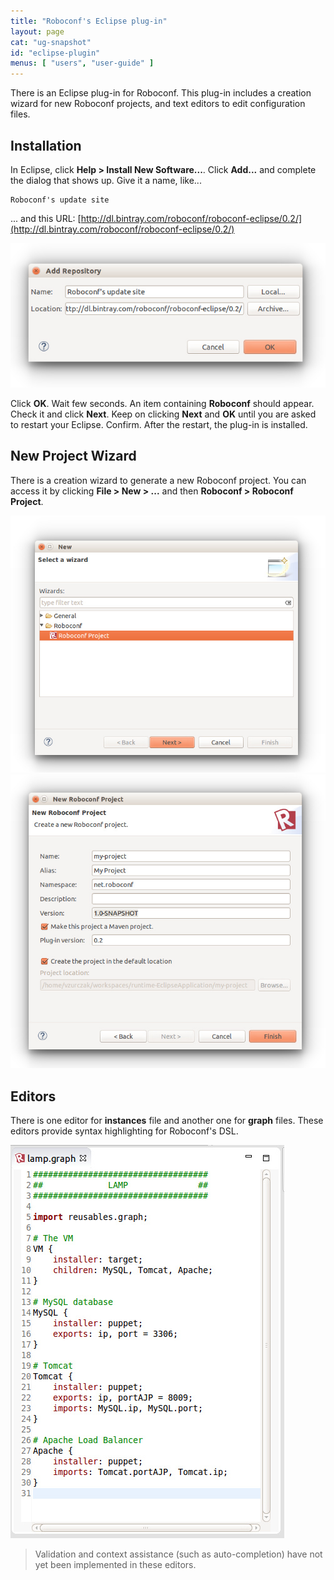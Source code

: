 ```yaml
---
title: "Roboconf's Eclipse plug-in"
layout: page
cat: "ug-snapshot"
id: "eclipse-plugin"
menus: [ "users", "user-guide" ]
---
```


There is an Eclipse plug-in for Roboconf.
This plug-in includes a creation wizard for new Roboconf projects,
and text editors to edit configuration files.


## Installation

In Eclipse, click **Help &gt; Install New Software...**.
Click **Add...** and complete the dialog that shows up.
Give it a name, like...

	Roboconf's update site

... and this URL:
[http://dl.bintray.com/roboconf/roboconf-eclipse/0.2/](http://dl.bintray.com/roboconf/roboconf-eclipse/0.2/)

<img src="/resources/img/eclipse-install.jpg" alt="The update dialog" />

Click **OK**.
Wait few seconds. An item containing **Roboconf** should appear. Check it and click **Next**.
Keep on clicking **Next** and **OK** until you are asked to restart your Eclipse.
Confirm. After the restart, the plug-in is installed.


## New Project Wizard

There is a creation wizard to generate a new Roboconf project.
You can access it by clicking **File &gt; New &gt; ...** and then **Roboconf &gt; Roboconf Project**.

<img src="/resources/img/eclipse-wizard-1.jpg" alt="Overview of the Eclipse wizard" />

<img src="/resources/img/eclipse-wizard-2.jpg" alt="Another overview of the Eclipse wizard" />


## Editors

There is one editor for **instances** file and another one for **graph** files.
These editors provide syntax highlighting for Roboconf's DSL.

<img src="/resources/img/eclipse-editor.jpg" alt="Overview of the Eclipse editor(s)" />


> Validation and context assistance (such as auto-completion)
> have not yet been implemented in these editors.
